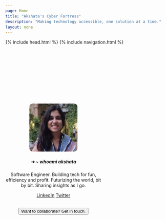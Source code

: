 ```yaml
---
page: Home
title: "Akshata's Cyber Fortress"
description: "Making technology accessible, one solution at a time."
layout: none
---
```


{% include head.html %}
{% include navigation.html %}

<!-- {% include notification.html %} -->

<section class="hero is-medium" style="max-height: 100vh; overflow: hidden;">
    <div style="padding: 156px 0; max-width: 300px; text-align: center;" class="container content">
        <figure>
            <img width='150px' height='150px' style="border-radius: 10px;" src='/assets/akshata_alt.jpg'>
        </figure>
        <h5><span class='is-size-6 has-text-weight-normal'>➜  ~ whoami</span> akshata</h5>
        <p>Software Engineer. Building tech for fun, efficiency and profit. Futurizing the world, bit by bit. Sharing insights as I go. </p>
        <p>
            <span class='tag'><a href='https://www.linkedin.com/in/iamaatoh/' target='_blank'>LinkedIn</a></span>
            <span class='tag'><a href='https://twitter.com/iamaatoh' target='_blank'>Twitter</a></span>
        </p>
        <br/>
        <a href='https://akshata.youcanbook.me/' target='_blank'>
            <button class="button is-link">Want to collaborate? Get in touch.</button>
        </a>
    </div>
</section>
